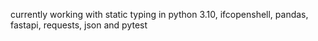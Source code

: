currently working with static typing in python 3.10, ifcopenshell, pandas, fastapi, requests, json and pytest

<!---
- 👋 Hi, I’m @joernrehub
- 👀 I’m interested in ...
- 🌱 I’m currently learning ...
- 💞️ I’m looking to collaborate on ...
- 📫 How to reach me ...

joernrehub/joernrehub is a ✨ special ✨ repository because its `README.md` (this file) appears on your GitHub profile.
You can click the Preview link to take a look at your changes.
--->
